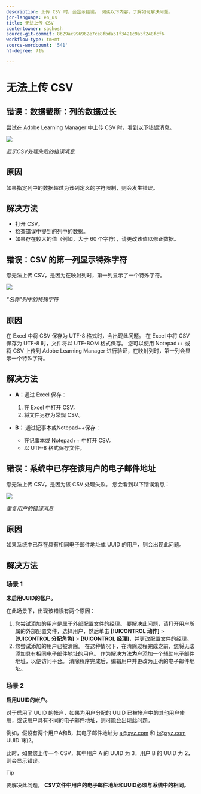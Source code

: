 ```yaml
---
description: 上传 CSV 时，会显示错误。 阅读以下内容，了解如何解决问题。
jcr-language: en_us
title: 无法上传 CSV
contentowner: saghosh
source-git-commit: 8b29ac996962e7ce8fbda51f3421c9a5f248fcf6
workflow-type: tm+mt
source-wordcount: '541'
ht-degree: 71%

---
```




# 无法上传 CSV

## 错误：数据截断：列的数据过长

尝试在 Adobe Learning Manager 中上传 CSV 时，看到以下错误消息。

![](assets/csv-upload-failed.png)

*显示CSV处理失败的错误消息*

## 原因

如果指定列中的数据超过为该列定义的字符限制，则会发生错误。

## 解决方法

* 打开 CSV。
* 检查错误中提到的列中的数据。
* 如果存在较大的值（例如，大于 60 个字符），请更改该值以修正数据。

## 错误：CSV 的第一列显示特殊字符

您无法上传 CSV，是因为在映射列时，第一列显示了一个特殊字符。

![](assets/csv-2.png)

*“名称”列中的特殊字符*

## 原因

在 Excel 中将 CSV 保存为 UTF-8 格式时，会出现此问题。 在 Excel 中将 CSV 保存为 UTF-8 时，文件将以 UTF-BOM 格式保存。 您可以使用 Notepad++ 或将 CSV 上传到 Adobe Learning Manager 进行验证，在映射列时，第一列会显示一个特殊字符。

## 解决方法

* **A：**&#x200B;通过 Excel 保存：

   1. 在 Excel 中打开 CSV。
   1. 将文件另存为常规 CSV。

* **B：** 通过记事本或Notepad++保存：

   * 在记事本或 Notepad++ 中打开 CSV。
   * 以 UTF-8 格式保存文件。

## 错误：系统中已存在该用户的电子邮件地址

您无法上传 CSV，是因为该 CSV 处理失败。 您会看到以下错误消息：

![](assets/csv-3.png)

*重复用户的错误消息*

## 原因

如果系统中已存在具有相同电子邮件地址或 UUID 的用户，则会出现此问题。

## 解决方法

### 场景 1

**未启用UUID的帐户。**

在此场景下，出现该错误有两个原因：

1. 您尝试添加的用户是属于外部配置文件的经理。 要解决此问题，请打开用户所属的外部配置文件，选择用户，然后单击 **[!UICONTROL 动作]** > **[!UICONTROL 分配角色]** > **[!UICONTROL 经理]**，并更改配置文件的经理。
1. 您尝试添加的用户已被清除。 在这种情况下，在清除过程完成之前，您将无法添加具有相同电子邮件地址的用户。 作为解决方法**为**户添加一个辅助电子邮件地址，以便访问平台。 清除程序完成后，编辑用户并更改为正确的电子邮件地址。

### 场景 2

**启用UUID的帐户。**

对于启用了 UUID 的帐户，如果为用户分配的 UUID 已被帐户中的其他用户使用，或该用户具有不同的电子邮件地址，则可能会出现此问题。

例如，假设有两个用户A和B，其电子邮件地址为  <a@xyz.com> 和 <b@xyz.com> UUID 1和2。

此时，如果您上传一个 CSV，其中用户 A 的 UUID 为 3，用户 B 的 UUID 为 2，则会显示错误。

>[!TIP]
>
>要解决此问题， **CSV文件中用户的电子邮件地址和UUID必须与系统中的相同。**

